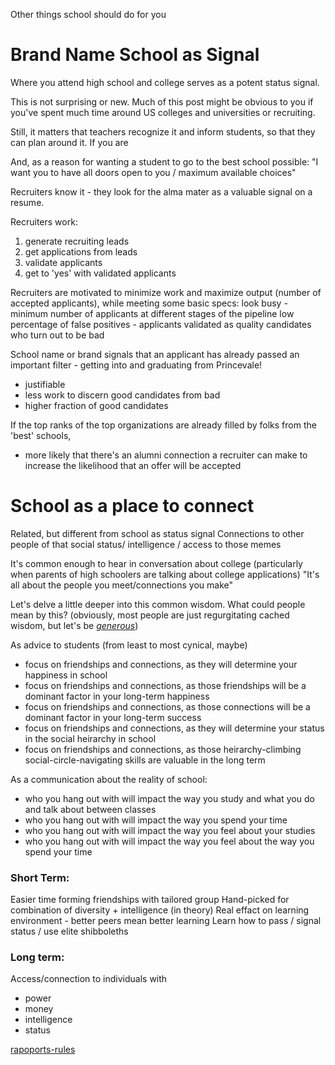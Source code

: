 Other things school should do for you

# Brand Name School as Signal

Where you attend high school and college serves as a potent status signal.

This is not surprising or new. Much of this post might be obvious to you if you've spent much time around US colleges and universities or recruiting.

Still, it matters that teachers recognize it and inform students, so that they can plan around it. If you are 

And, as a reason for wanting a student to go to the best school possible:
"I want you to have all doors open to you / maximum available choices"

Recruiters know it - they look for the alma mater as a valuable signal on a resume.

Recruiters work:
1. generate recruiting leads
2. get applications from leads
3. validate applicants
4. get to 'yes' with validated applicants

Recruiters are motivated to minimize work and maximize output (number of accepted applicants), while meeting some basic specs:
look busy - minimum number of applicants at different stages of the pipeline
low percentage of false positives - applicants validated as quality candidates who turn out to be bad

School name or brand signals that an applicant has already passed an important filter - getting into and graduating from Princevale!
- justifiable
- less work to discern good candidates from bad
- higher fraction of good candidates

If the top ranks of the top organizations are already filled by folks from the 'best' schools,
- more likely that there's an alumni connection a recruiter can make to increase the likelihood that an offer will be accepted


# School as a place to connect
Related, but different from school as status signal
Connections to other people of that social status/ intelligence / access to those memes

It's common enough to hear in conversation about college (particularly when parents of high schoolers are talking about college applications)
"It's all about the people you meet/connections you make"

Let's delve a little deeper into this common wisdom. What could people mean by this?
(obviously, most people are just regurgitating cached wisdom, but let's be [_generous_](rapoports-rules))

As advice to students (from least to most cynical, maybe)
- focus on friendships and connections, as they will determine your happiness in school
- focus on friendships and connections, as those friendships will be a dominant factor in your long-term happiness
- focus on friendships and connections, as those connections will be a dominant factor in your long-term success
- focus on friendships and connections, as they will determine your status in the social heirarchy in school
- focus on friendships and connections, as those heirarchy-climbing social-circle-navigating skills are valuable in the long term

As a communication about the reality of school:
- who you hang out with will impact the way you study and what you do and talk about between classes
- who you hang out with will impact the way you spend your time
- who you hang out with will impact the way you feel about your studies
- who you hang out with will impact the way you feel about the way you spend your time

### Short Term:
Easier time forming friendships with tailored group
Hand-picked for combination of diversity + intelligence (in theory)
Real effact on learning environment - better peers mean better learning
Learn how to pass / signal status / use elite shibboleths

### Long term:
Access/connection to individuals with 
- power
- money
- intelligence
- status

[rapoports-rules]()
